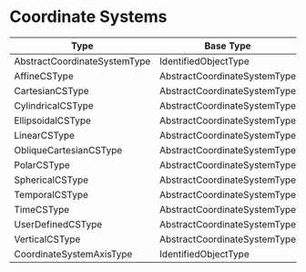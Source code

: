 ﻿
# Coordinate Systems


| Type                          | Base Type                       | Substitutes                     |
|------------------------------|----------------------------------|----------------------------------|
| AbstractCoordinateSystemType | IdentifiedObjectType            | Definition                       |
| AffineCSType                 | AbstractCoordinateSystemType    | AbstractCoordinateSystem         |
| CartesianCSType              | AbstractCoordinateSystemType    | AbstractCoordinateSystem         |
| CylindricalCSType            | AbstractCoordinateSystemType    | AbstractCoordinateSystem         |
| EllipsoidalCSType            | AbstractCoordinateSystemType    | AbstractCoordinateSystem         |
| LinearCSType                 | AbstractCoordinateSystemType    | AbstractCoordinateSystem         |
| ObliqueCartesianCSType       | AbstractCoordinateSystemType    | AbstractCoordinateSystem         |
| PolarCSType                  | AbstractCoordinateSystemType    | AbstractCoordinateSystem         |
| SphericalCSType              | AbstractCoordinateSystemType    | AbstractCoordinateSystem         |
| TemporalCSType               | AbstractCoordinateSystemType    | AbstractCoordinateSystem         |
| TimeCSType                   | AbstractCoordinateSystemType    | AbstractCoordinateSystem         |
| UserDefinedCSType            | AbstractCoordinateSystemType    | AbstractCoordinateSystem         |
| VerticalCSType               | AbstractCoordinateSystemType    | AbstractCoordinateSystem         |
| CoordinateSystemAxisType     | IdentifiedObjectType            | Definition                       |
